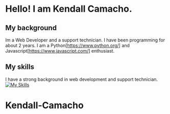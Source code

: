 # Hello! I am Kendall Camacho.

## My background
Im a Web Developer and a support technician.
I have been programming for about 2 years.
I am a Python[https://www.python.org/] and Javascript[https://www.javascript.com/] enthusiast.

## My skills
I have a strong background in web development and support technician.
[![My Skills](https://skills.thijs.gg/icons?i=py,cpp,css,git,html,js,mongobd,nodejs,react,arduino,bootstrap,flask,vite,raspberrypi&perline=7)](https://skills.thijs.gg)
# Kendall-Camacho
